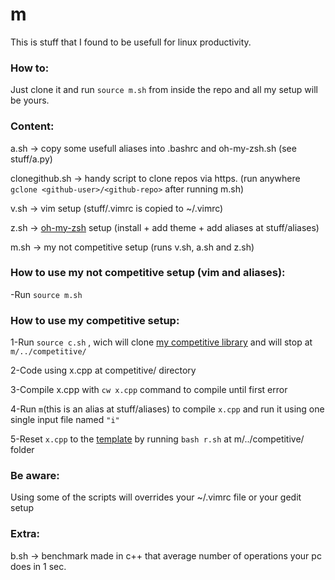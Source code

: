 # m
This is stuff that I found to be usefull for linux productivity.

### How to:
Just clone it and run `source m.sh` from inside the repo and all my setup will be yours.

### Content:
a.sh -> copy some usefull aliases into .bashrc and oh-my-zsh.sh (see stuff/a.py)

clonegithub.sh -> handy script to clone repos via https. (run anywhere `gclone <github-user>/<github-repo>` after running m.sh)

v.sh -> vim setup (stuff/.vimrc is copied to ~/.vimrc)

z.sh -> [oh-my-zsh](https://github.com/ohmyzsh/ohmyzsh/blob/master/README.md) setup (install + add theme + add aliases at stuff/aliases)

m.sh -> my not competitive setup (runs v.sh, a.sh and z.sh)

### How to use my not competitive setup (vim and aliases):
-Run `source m.sh`

### How to use my competitive setup:
1-Run `source c.sh` , wich will clone [my competitive library](https://www.github.com/zegabr/cp) and will stop at `m/../competitive/`

2-Code using x.cpp at competitive/ directory

3-Compile x.cpp with `cw x.cpp` command to compile until first error

4-Run `m`(this is an alias at stuff/aliases) to compile `x.cpp` and run it using one single input file named `"i"`

5-Reset `x.cpp` to the [template](https://github.com/zegabr/cp/blob/master/stuff/tmp.cpp) by running `bash r.sh` at m/../competitive/ folder

### Be aware:
Using some of the scripts will overrides your ~/.vimrc file or your gedit setup

### Extra:
b.sh -> benchmark made in c++ that average number of operations your pc does in 1 sec.
